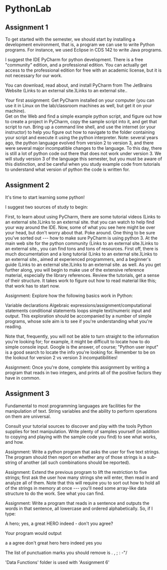 # PythonLab


## Assignment 1

To get started with the semester, we should start by installing a development environment, that is, a program we can use to write Python programs.  For instance, we used Eclipse in CDS 142 to write Java programs.

I suggest the IDE PyCharm for python development.  There is a free "community" edition, and a professional edition.  You can actually get access to the professional edition for free with an academic license, but it is not necessary for our work.

You can download, read about, and install PyCharm from The JetBrains Website (Links to an external site.)Links to an external site.. 

Your first assignment: Get PyCharm installed on your computer (you can use it in Linux on the lab/classroom machines as well, but get it on your machine).  
Get on the Web and find a simple example python script, and figure out how to create a project in PyCharm, copy the sample script into it, and get that script to run.
Bring up a command line shell, and use the internet (or your instructor) to help you figure out how to navigate to the folder containing your script and execute it using the python interpreter.
Note: several years ago, the python language evolved from version 2 to version 3, and there were several major incompatible changes to the language.  To this day, there is still a lot of python code out there that does not work under version 3.  We will study version 3 of the language this semester, but you must be aware of this distinction, and be careful when you study example code from tutorials to understand what version of python the code is written for.

## Assignment 2 

It's time to start learning some python!

I suggest two sources of study to begin:

First, to learn about using PyCharm, there are some tutorial videos (Links to an external site.)Links to an external site. that you can watch to help find your way around the IDE.  Now, some of what you see here might be over your head, but don't worry about that.  Poke around.  One thing to be sure you've sorted out --- how to make sure PyCharm is using python 3.
At the main web site for the python community (Links to an external site.)Links to an external site., you can find tons and tons of resources.  First off, there is much documentation and a long tutorial (Links to an external site.)Links to an external site., aimed at experienced programmers, and a beginner's guide (Links to an external site.)Links to an external site. as well.
As you get further along, you will begin to make use of the extensive reference material, especially the library references.
Review the tutorials, get a sense of their structure.  It takes work to figure out how to read material like this; that work has to start now.

Assignment: Explore how the following basics work in Python:

Variable declarations
Algebraic expressions/assignment/computational statements
conditional statements
loops
simple text/numeric input and output.
This exploration should be accompanied by a number of simple programs, whose sole aim is to see if you're understanding what you're reading.  

Note that, frequently, you will not be able to turn straight to the information you're looking for; for example, it might be difficult to locate how to do simple console input.  Google is the answer, of course; "Python user input" is a good search to locate the info you're looking for.  Remember to be on the lookout for version 2 vs version 3 incompatibilities!

Assignment: Once you're done, complete this assignment by writing a program that reads in two integers, and prints all of the positive factors they have in common. 

## Assignment 3

Fundamental to most programming languages are facilities for the manipulation of text.  String variables and the ability to perform operations on them are universal.

Consult your tutorial sources to discover and play with the tools Python supplies for text manipulation.  Write plenty of samples yourself (in addition to copying and playing with the sample code you find) to see what works, and how. 

Assignment: Write a python program that asks the user for five text strings.  The program should then report on whether any of those strings is a sub-string of another (all such combinations should be reported).  

Assignment: Extend the previous program to lift the restriction to five strings; first ask the user how many strings she will enter, then read in and analyze all of them.  Note that this will require you to sort out how to hold all of the strings in memory at once --- you'll need some array-like data structure to do the work.  See what you can find.

Assignment: Write a program that reads in a sentence and outputs the words in that sentence, all lowercase and ordered alphabetically.  So, if I type:

A hero; yes, a great HERO indeed - don't you agree?

Your program would output

a a agree don't great hero hero indeed yes you

The list of punctuation marks you should remove is . , ; : -"/

'Data Functions' folder is used with 'Assignment 6'

